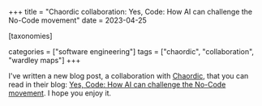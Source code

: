 +++
title = "Chaordic collaboration: Yes, Code: How AI can challenge the No-Code movement"
date = 2023-04-25

[taxonomies]

categories = ["software engineering"]
tags = ["chaordic", "collaboration", "wardley maps"]
+++

I've written a new blog post, a collaboration with [Chaordic](https://chaordic.io), that you can read in their blog: [Yes, Code: How AI can challenge the No-Code movement](https://chaordic.io/blog/yes-code-ai-challenge-no-code-movement/). I hope you enjoy it.
